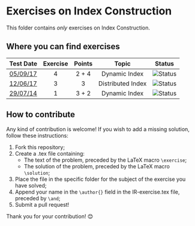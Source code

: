 # Exercises on Index Construction #

This folder contains *only* exercises on Index Construction.

## Where you can find exercises ##

| Test Date                                                                                                  | Exercise | Points | Topic              | Status                                                                             |
|:----------------------------------------------------------------------------------------------------------:|:--------:|:------:|:------------------:|:----------------------------------------------------------------------------------:|
| [05/09/17](http://didawiki.di.unipi.it/lib/exe/fetch.php/magistraleinformatica/ir/ir16/ir170905.docx)      |     4    |  2 + 4 | Dynamic Index      | ![Status](https://img.shields.io/badge/Status-Unsolved-red.svg)                    |
| [12/06/17](http://didawiki.di.unipi.it/lib/exe/fetch.php/magistraleinformatica/ir/ir16/ir170612.docx)      |     3    |    3   | Distributed Index  | ![Status](https://img.shields.io/badge/Status-Unsolved-red.svg)                    |
| [29/07/14](http://didawiki.di.unipi.it/lib/exe/fetch.php/magistraleinformatica/ir/ir13/ir140729.docx)      |     1    |  3 + 2 | Dynamic Index      | ![Status](https://img.shields.io/badge/Status-Unsolved-red.svg)                    |

## How to contribute ##

Any kind of contribution is welcome! If you wish to add a missing solution,
follow these instructions:

  1. Fork this repository;
  2. Create a .tex file containing:
      - The text of the problem, preceded by the LaTeX macro `\exercise`;
      - The solution of the problem, preceded by the LaTeX macro `\solution`;
  3. Place the file in the specific folder for the subject of the exercise you
  have solved;
  4. Append your name in the `\author{}` field in the IR-exercise.tex file,
  preceded by `\and`;
  5. Submit a pull request!

Thank you for your contribution! :blush:
